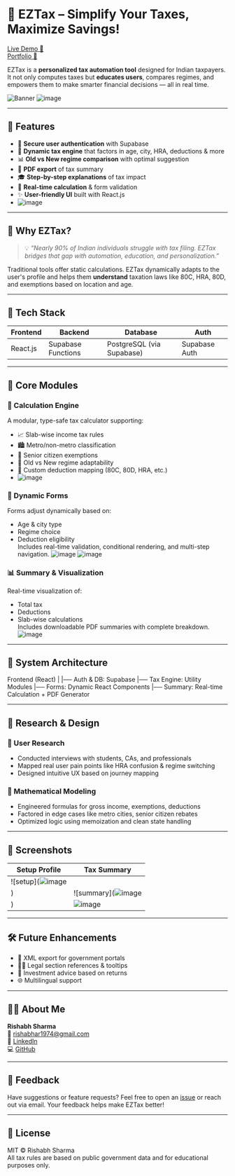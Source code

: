 # 🧮 EZTax – Simplify Your Taxes, Maximize Savings!

[Live Demo 🔗](https://ez-tax-tax-automation-tool.vercel.app/)  
[Portfolio 📂](https://worthyjobs-tech.vercel.app/Rishabh%20Sharma?id=1Icgw0BSzTxU3Ruv1eAhu-TuNXyT_otTf)

EZTax is a **personalized tax automation tool** designed for Indian taxpayers. It not only computes taxes but **educates users**, compares regimes, and empowers them to make smarter financial decisions — all in real time.

![Banner](![image](https://github.com/user-attachments/assets/5e06937f-2531-4590-8d32-78bd95b8aa3d))
![image](https://github.com/user-attachments/assets/e29d476f-1d4a-4b74-aa98-1f69cfb643f9)


---

## 🚀 Features

- 🔐 **Secure user authentication** with Supabase
- 🧠 **Dynamic tax engine** that factors in age, city, HRA, deductions & more
- 📊 **Old vs New regime comparison** with optimal suggestion
- 📄 **PDF export** of tax summary
- 🎓 **Step-by-step explanations** of tax impact
- 💬 **Real-time calculation** & form validation
- ✨ **User-friendly UI** built with React.js
- ![image](https://github.com/user-attachments/assets/bf7ba712-f1ae-42e4-89e6-04d0f48f452c)


---

## 📌 Why EZTax?

> 💡 *“Nearly 90% of Indian individuals struggle with tax filing. EZTax bridges that gap with automation, education, and personalization.”*

Traditional tools offer static calculations. EZTax dynamically adapts to the user's profile and helps them **understand** taxation laws like 80C, HRA, 80D, and exemptions based on location and age.

---

## 🧩 Tech Stack

| Frontend | Backend | Database | Auth |
|----------|---------|----------|------|
| React.js | Supabase Functions | PostgreSQL (via Supabase) | Supabase Auth |

---

## 🧠 Core Modules

### 🧮 Calculation Engine
A modular, type-safe tax calculator supporting:
- 📈 Slab-wise income tax rules
- 🏙️ Metro/non-metro classification
- 👵 Senior citizen exemptions
- 🔁 Old vs New regime adaptability
- 🎯 Custom deduction mapping (80C, 80D, HRA, etc.)
- ![image](https://github.com/user-attachments/assets/f3cccecf-26bb-4736-aa8a-702895382ffd)


### 🧾 Dynamic Forms
Forms adjust dynamically based on:
- Age & city type
- Regime choice
- Deduction eligibility  
Includes real-time validation, conditional rendering, and multi-step navigation.
![image](https://github.com/user-attachments/assets/4bec4077-db76-4a57-b074-d68a23e33ee7)
![image](https://github.com/user-attachments/assets/7e7d4a70-90f1-499f-91ac-665d20ef7eb9)



### 📊 Summary & Visualization
Real-time visualization of:
- Total tax
- Deductions
- Slab-wise calculations  
Includes downloadable PDF summaries with complete breakdown.
![image](https://github.com/user-attachments/assets/1fca5f3a-609e-4003-8618-5055ce6fa4b3)


---

## 📐 System Architecture

Frontend (React)
|
|── Auth & DB: Supabase
|── Tax Engine: Utility Modules
|── Forms: Dynamic React Components
|── Summary: Real-time Calculation + PDF Generator


---

## 🔬 Research & Design

### 🧭 User Research
- Conducted interviews with students, CAs, and professionals
- Mapped real user pain points like HRA confusion & regime switching
- Designed intuitive UX based on journey mapping

### 🧠 Mathematical Modeling
- Engineered formulas for gross income, exemptions, deductions
- Factored in edge cases like metro cities, senior citizen rebates
- Optimized logic using memoization and clean state handling

---

## 📸 Screenshots

| Setup Profile | Tax Summary |
|---------------|-------------|
| ![setup](![image](https://github.com/user-attachments/assets/809579f9-5e8f-4964-b264-8e913492a84e)
) | ![summary](![image](https://github.com/user-attachments/assets/a611c831-4da9-44c0-a8db-0f1eac8f0b6d)
) | ![image](https://github.com/user-attachments/assets/1e6ae99f-2a10-42c4-9457-9f1609775538)


---

## 🛠️ Future Enhancements

- 🧾 XML export for government portals
- 🧑‍⚖️ Legal section references & tooltips
- 🏦 Investment advice based on returns
- 🌐 Multilingual support

---

## 👨‍💻 About Me

**Rishabh Sharma**  
📧 [rishabhar1974@gmail.com](mailto:rishabhar1974@gmail.com)  
🔗 [LinkedIn](https://www.linkedin.com/in/rishabh-sharma25/)  
💻 [GitHub](https://github.com/Rishabh-Sh1rma)

---

## 📢 Feedback

Have suggestions or feature requests? Feel free to open an [issue](https://github.com/Rishabh-Sh1rma/ez-tax-tax-automation-tool/issues) or reach out via email. Your feedback helps make EZTax better!

---

## 📝 License

MIT © Rishabh Sharma  
All tax rules are based on public government data and for educational purposes only.

